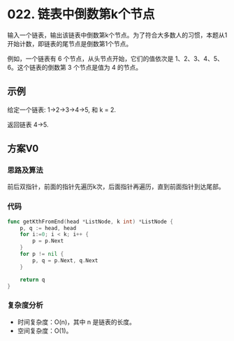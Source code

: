 # 022. 链表中倒数第k个节点

输入一个链表，输出该链表中倒数第k个节点。为了符合大多数人的习惯，本题从1开始计数，即链表的尾节点是倒数第1个节点。

例如，一个链表有 6 个节点，从头节点开始，它们的值依次是 1、2、3、4、5、6。这个链表的倒数第 3 个节点是值为 4 的节点。

## 示例

给定一个链表: 1->2->3->4->5, 和 k = 2.

返回链表 4->5.

## 方案V0

### 思路及算法

前后双指针，前面的指针先遍历k次，后面指针再遍历，直到前面指针到达尾部。

### 代码

```go
func getKthFromEnd(head *ListNode, k int) *ListNode {
	p, q := head, head
	for i:=0; i < k; i++ {
		p = p.Next
	}
	for p != nil {
		p, q = p.Next, q.Next
	}

	return q
}

```

### 复杂度分析

- 时间复杂度：O(n)，其中 n 是链表的长度。
- 空间复杂度：O(1)。